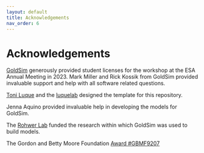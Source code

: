 ```yaml
---
layout: default
title: Acknowledgements 
nav_order: 6
---
```


# Acknowledgements

[GoldSim](https://www.goldsim.com/) generously provided student licenses for the workshop at the ESA Annual Meeting in 2023. Mark Miller and Rick Kossik from GoldSim provided invaluable support and help with all software related questions.

[Toni Luque](https://scholar.google.com/citations?user=ytvnI68AAAAJ&hl=en) and the [luquelab](https://www.luquelab.com/) designed the template for this repository.

Jenna Aquino provided invaluable help in developing the models for GoldSim.

The [Rohwer Lab](https://coralandphage.org/) funded the research within which GoldSim was used to build models.

The Gordon and Betty Moore Foundation [Award #GBMF9207
 ](https://www.moore.org/grant-detail?grantId=GBMF9207)
